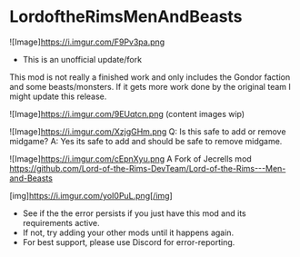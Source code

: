 # LordoftheRimsMenAndBeasts

![Image]https://i.imgur.com/F9Pv3pa.png
- This is an unofficial update/fork

This mod is not really a finished work and only includes the Gondor faction and some beasts/monsters.
If it gets more work done by the original team I might update this release.


![Image]https://i.imgur.com/9EUqtcn.png
(content images wip)


![Image]https://i.imgur.com/XzjgGHm.png
Q: Is this safe to add or remove midgame?
A: Yes its safe to add and should be safe to remove midgame.


![Image]https://i.imgur.com/cEpnXyu.png
A Fork of Jecrells mod 
https://github.com/Lord-of-the-Rims-DevTeam/Lord-of-the-Rims---Men-and-Beasts


[img]https://i.imgur.com/yoI0PuL.png[/img]
-  See if the the error persists if you just have this mod and its requirements active.
-  If not, try adding your other mods until it happens again.
-  For best support, please use Discord for error-reporting.





